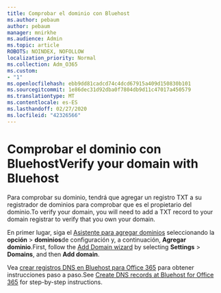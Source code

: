 ```yaml
---
title: Comprobar el dominio con Bluehost
ms.author: pebaum
author: pebaum
manager: mnirkhe
ms.audience: Admin
ms.topic: article
ROBOTS: NOINDEX, NOFOLLOW
localization_priority: Normal
ms.collection: Adm_O365
ms.custom:
- "1"
ms.openlocfilehash: ebb9dd81cadcd74c4dcd67915a409d150830b101
ms.sourcegitcommit: 1e86dec31d92dba0f7804db9d11c47017a450579
ms.translationtype: MT
ms.contentlocale: es-ES
ms.lasthandoff: 02/27/2020
ms.locfileid: "42326566"
---
```

# <a name="verify-your-domain-with-bluehost"></a><span data-ttu-id="12190-102">Comprobar el dominio con Bluehost</span><span class="sxs-lookup"><span data-stu-id="12190-102">Verify your domain with Bluehost</span></span>

<span data-ttu-id="12190-103">Para comprobar su dominio, tendrá que agregar un registro TXT a su registrador de dominios para comprobar que es el propietario del dominio.</span><span class="sxs-lookup"><span data-stu-id="12190-103">To verify your domain, you will need to add a TXT record to your domain registrar to verify that you own your domain.</span></span> 

<span data-ttu-id="12190-104">En primer lugar, siga el [Asistente para agregar dominios](https://portal.office.com/adminportal/home#/Domains) seleccionando la **opción** \> **dominios**de configuración y, a continuación, **Agregar dominio**.</span><span class="sxs-lookup"><span data-stu-id="12190-104">First, follow the [Add Domain wizard](https://portal.office.com/adminportal/home#/Domains) by selecting **Settings** \> **Domains**, and then **Add domain**.</span></span>
  
<span data-ttu-id="12190-105">Vea [crear registros DNS en Bluehost para Office 365](https://docs.microsoft.com/microsoft-365/admin/dns/create-dns-records-at-bluehost) para obtener instrucciones paso a paso.</span><span class="sxs-lookup"><span data-stu-id="12190-105">See [Create DNS records at Bluehost for Office 365](https://docs.microsoft.com/microsoft-365/admin/dns/create-dns-records-at-bluehost) for step-by-step instructions.</span></span>